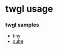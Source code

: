 # twgl usage

### twgl samples
* [tiny](https://princessgod.github.io/twgl_use/tiny.html)
* [cube](https://princessgod.github.io/twgl_use/cube.html)
